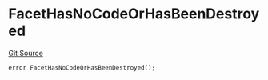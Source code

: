 # FacetHasNoCodeOrHasBeenDestroyed
[Git Source](https://github.com/thrackle-io/tron/blob/d5c4da9c910c7f583b74a714399bd64fbb32b616/src/client/token/handler/diamond/HandlerDiamond.sol)


```solidity
error FacetHasNoCodeOrHasBeenDestroyed();
```


